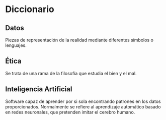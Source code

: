 # Diccionario

## Datos

Piezas de representación de la realidad mediante diferentes símbolos o lenguajes.


## Ética

Se trata de una rama de la filosofía que estudia el bien y el mal.


## Inteligencia Artificial

Software capaz de aprender por si sola encontrando patrones en los datos proporcionados.
Normalmente se refiere al aprendizaje automático basado en redes neuronales, que pretenden imitar el cerebro humano.